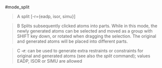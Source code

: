 #mode_split

>A split [-r={eadp, isor, simu}]

>B Splits subsequently clicked atoms into parts. While in this mode, the newly generated atoms can be selected and moved as a group with SHIFT key down, or rotated when dragging the selection. The original and generated atoms will be placed into different parts.

>C **-r**: can be used to generate extra restraints or constraints for original and generated atoms (see also the *split* command); values EADP, ISOR or SIMU are allowed
